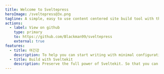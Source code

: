 ```yaml
---
title: Welcome to Sveltepress
heroImage: /sveltepress@3x.png
tagline: A simple, easy to use content centered site build tool with the full power of Sveltekit.
actions:
  - label: View on github
    type: primary
    to: https://github.com/Blackman99/sveltepress
    external: true
features:
  - title: 여긴강
    description: To help you can start writing with minimal configuration
  - title: Build with Sveltekit
    description: Preserve the full power of Sveltekit. So that you can do more than SSG
---
```

